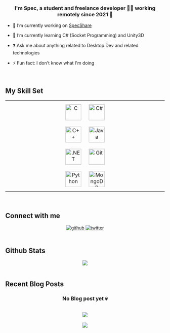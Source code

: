 
  

### <div align="center">I'm Spec, a student and freelance developer 👨‍💻 working remotely since 2021 🚀</div>  
  

- 🔭 I’m currently working on [SpecShare](https://github.com/Spectrewolf8/SpecShare-FileSharingDesktopApp-in-CSharp)  
  

- 🌱 I’m currently learning C# (Socket Programming) and Unity3D  
  

- ❓ Ask me about anything related to Desktop Dev and related technologies  
  

- ⚡ Fun fact: I don't know what I'm doing  
  

<br/>  


## My Skill Set  
<table><tr><td valign="top" width="33%">



</td><td valign="top" width="33%">

<div align="center">  
<a href="https://www.cprogramming.com/" target="_blank"><img style="margin: 10px" src="https://profilinator.rishav.dev/skills-assets/c-original.svg" alt="C" height="50" /></a>  
<a href="https://docs.microsoft.com/en-us/dotnet/csharp/" target="_blank"><img style="margin: 10px" src="https://profilinator.rishav.dev/skills-assets/csharp-original.svg" alt="C#" height="50" /></a>  
<a href="https://www.cplusplus.com/" target="_blank"><img style="margin: 10px" src="https://profilinator.rishav.dev/skills-assets/cplusplus-original.svg" alt="C++" height="50" /></a>  
<a href="https://www.java.com/" target="_blank"><img style="margin: 10px" src="https://profilinator.rishav.dev/skills-assets/java-original-wordmark.svg" alt="Java" height="50" /></a>  
<a href="https://dotnet.microsoft.com/download/dotnet-framework" target="_blank"><img style="margin: 10px" src="https://profilinator.rishav.dev/skills-assets/dot-net-original-wordmark.svg" alt=".NET" height="50" /></a>  
<a href="https://github.com/" target="_blank"><img style="margin: 10px" src="https://profilinator.rishav.dev/skills-assets/git-scm-icon.svg" alt="Git" height="50" /></a>  
<a href="https://www.python.org/" target="_blank"><img style="margin: 10px" src="https://profilinator.rishav.dev/skills-assets/python-original.svg" alt="Python" height="50" /></a>  
<a href="https://www.mongodb.com/" target="_blank"><img style="margin: 10px" src="https://profilinator.rishav.dev/skills-assets/mongodb-original-wordmark.svg" alt="MongoDB" height="50" /></a>  
</div>

</td><td valign="top" width="33%">



</td></tr></table>  

<br/>  


## Connect with me  
<div align="center">
<a href="https://github.com/Spectrewolf8" target="_blank">
<img src=https://img.shields.io/badge/github-%2324292e.svg?&style=for-the-badge&logo=github&logoColor=white alt=github style="margin-bottom: 5px;" />
</a>
<a href="https://twitter.com/SpectreWOLF4" target="_blank">
<img src=https://img.shields.io/badge/twitter-%2300acee.svg?&style=for-the-badge&logo=twitter&logoColor=white alt=twitter style="margin-bottom: 5px;" />
</a>  
</div>  
  

<br/>  


## Github Stats  
<div align="center"><img src="https://github-readme-stats.vercel.app/api?username=Spectrewolf8&show_icons=true&count_private=true&hide_border=true" align="center" /></div>  

<br/>  


## Recent Blog Posts  
### **<div align="center">No Blog post yet 💀</div>**  
  

<br/>  

<div align="center"><img src="https://spotify-github-profile.vercel.app/api/view?uid=31odgpnwokjkkgy4qaxx3kpgmobi&cover_image=true&theme=default&show_offline=false&bar_color=51e14c&bar_color_cover=true" /></div>  

<br/>  

<div align="center">
<img src="https://komarev.com/ghpvc/?username=Spectrewolf8&&style=flat-square" align="center" />
</div>  
  

<br/>  


<br />


